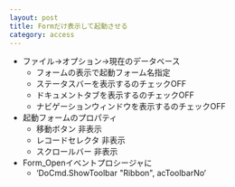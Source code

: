 ```yaml
---
layout: post
title: Formだけ表示して起動させる
category: access
---
```

- ファイル→オプション→現在のデータベース
	* フォームの表示で起動フォーム名指定
	* ステータスバーを表示するのチェックOFF
	* ドキュメントタブを表示するのチェックOFF
	* ナビゲーションウィンドウを表示するのチェックOFF
- 起動フォームのプロパティ
	* 移動ボタン 非表示
	* レコードセレクタ 非表示
	* スクロールバー 非表示
- Form_Openイベントプロシージャに
	* ‘DoCmd.ShowToolbar "Ribbon", acToolbarNo‘
